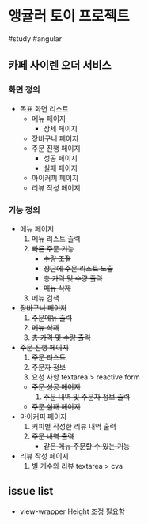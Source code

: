 # 앵귤러 토이 프로젝트
#study #angular

## 카페 사이렌 오더 서비스

### 화면 정의
* 목표 화면 리스트
	* 메뉴 페이지
		* 상세 페이지
	* 장바구니 페이지
	* 주문 진행 페이지
		* 성공 페이지
		* 실패 페이지
	* 마이커피 페이지
	* 리뷰 작성 페이지

### 기능 정의
- 메뉴 페이지
	1. ~~메뉴 리스트 출력~~
	2. ~~빠른 주문 기능~~
		- ~~수량 조절~~
		- ~~상단에 주문 리스트 노출~~
		- ~~총 가력 및 수량 출력~~
		- ~~메뉴 삭제~~
	3. 메뉴 검색
- ~~장바구니 페이지~~
	1. ~~주문메뉴 출력~~
	2. ~~메뉴 삭제~~
	3. ~~총 가격 및 수량 출력~~
- ~~주문 진행 페이지~~
	1. ~~주문 리스트~~
	2. ~~주문자 정보~~
	3. 요청 사항 textarea > reactive form
	- ~~주문 성공 페이지~~
		1. ~~주문 내역 및 주문자 정보 출력~~
	- ~~주문 실패 페이지~~
- 마이커피 페이지
	1. 커피별 작성한 리뷰 내역 출력
	2. ~~주문 내역 출력~~
		- ~~같은 메뉴 주문할 수 있는 기능~~
- 리뷰 작성 페이지
	1. 별 개수와 리뷰 textarea > cva

## issue list
- view-wrapper Height 조정 필요함